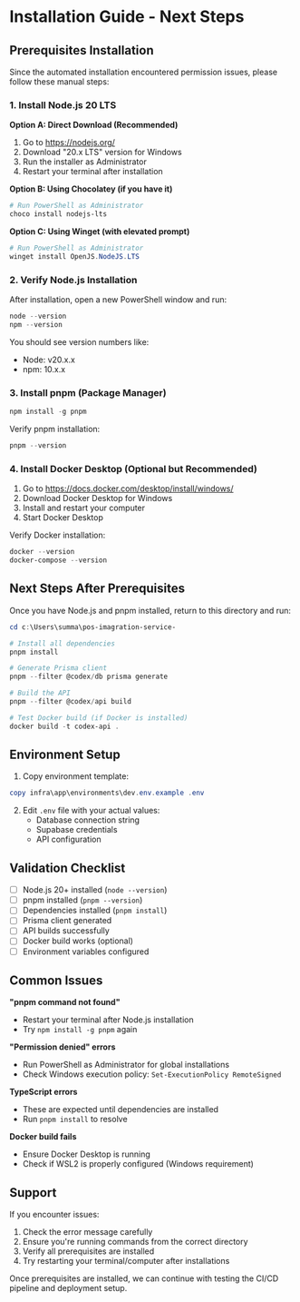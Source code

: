 # Installation Guide - Next Steps

## Prerequisites Installation

Since the automated installation encountered permission issues, please follow these manual steps:

### 1. Install Node.js 20 LTS

**Option A: Direct Download (Recommended)**
1. Go to https://nodejs.org/
2. Download "20.x LTS" version for Windows
3. Run the installer as Administrator
4. Restart your terminal after installation

**Option B: Using Chocolatey (if you have it)**
```powershell
# Run PowerShell as Administrator
choco install nodejs-lts
```

**Option C: Using Winget (with elevated prompt)**
```powershell
# Run PowerShell as Administrator
winget install OpenJS.NodeJS.LTS
```

### 2. Verify Node.js Installation

After installation, open a new PowerShell window and run:
```powershell
node --version
npm --version
```

You should see version numbers like:
- Node: v20.x.x
- npm: 10.x.x

### 3. Install pnpm (Package Manager)

```powershell
npm install -g pnpm
```

Verify pnpm installation:
```powershell
pnpm --version
```

### 4. Install Docker Desktop (Optional but Recommended)

1. Go to https://docs.docker.com/desktop/install/windows/
2. Download Docker Desktop for Windows
3. Install and restart your computer
4. Start Docker Desktop

Verify Docker installation:
```powershell
docker --version
docker-compose --version
```

## Next Steps After Prerequisites

Once you have Node.js and pnpm installed, return to this directory and run:

```powershell
cd c:\Users\summa\pos-imagration-service-

# Install all dependencies
pnpm install

# Generate Prisma client
pnpm --filter @codex/db prisma generate

# Build the API
pnpm --filter @codex/api build

# Test Docker build (if Docker is installed)
docker build -t codex-api .
```

## Environment Setup

1. Copy environment template:
```powershell
copy infra\app\environments\dev.env.example .env
```

2. Edit `.env` file with your actual values:
   - Database connection string
   - Supabase credentials
   - API configuration

## Validation Checklist

- [ ] Node.js 20+ installed (`node --version`)
- [ ] pnpm installed (`pnpm --version`)
- [ ] Dependencies installed (`pnpm install`)
- [ ] Prisma client generated
- [ ] API builds successfully
- [ ] Docker build works (optional)
- [ ] Environment variables configured

## Common Issues

**"pnpm command not found"**
- Restart your terminal after Node.js installation
- Try `npm install -g pnpm` again

**"Permission denied" errors**
- Run PowerShell as Administrator for global installations
- Check Windows execution policy: `Set-ExecutionPolicy RemoteSigned`

**TypeScript errors**
- These are expected until dependencies are installed
- Run `pnpm install` to resolve

**Docker build fails**
- Ensure Docker Desktop is running
- Check if WSL2 is properly configured (Windows requirement)

## Support

If you encounter issues:
1. Check the error message carefully
2. Ensure you're running commands from the correct directory
3. Verify all prerequisites are installed
4. Try restarting your terminal/computer after installations

Once prerequisites are installed, we can continue with testing the CI/CD pipeline and deployment setup.